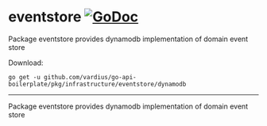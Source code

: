 # eventstore [![GoDoc](https://godoc.org/github.com/vardius/go-api-boilerplate/pkg/infrastructure/eventstore/dynamodb?status.svg)](https://godoc.org/github.com/vardius/go-api-boilerplate/pkg/infrastructure/eventstore/dynamodb)
Package eventstore provides dynamodb implementation of domain event store

Download:
```shell
go get -u github.com/vardius/go-api-boilerplate/pkg/infrastructure/eventstore/dynamodb
```

* * *
Package eventstore provides dynamodb implementation of domain event store
